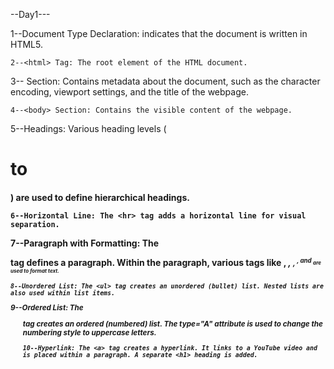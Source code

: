 --Day1---

1--Document Type Declaration: <!DOCTYPE html> indicates that the document is written in HTML5.

    2--<html> Tag: The root element of the HTML document.

3--<head> Section: Contains metadata about the document, such as the character encoding, viewport settings, and the title of the webpage.

    4--<body> Section: Contains the visible content of the webpage.

5--Headings: Various heading levels (<h1> to <h4>) are used to define hierarchical headings.

    6--Horizontal Line: The <hr> tag adds a horizontal line for visual separation.

7--Paragraph with Formatting: The <p> tag defines a paragraph. Within the paragraph, various tags like <b>, <i>, <small>, <sup>, and <sub> are used to format text.

    8--Unordered List: The <ul> tag creates an unordered (bullet) list. Nested lists are also used within list items.

9--Ordered List: The <ol> tag creates an ordered (numbered) list. The type="A" attribute is used to change the numbering style to uppercase letters.

    10--Hyperlink: The <a> tag creates a hyperlink. It links to a YouTube video and is placed within a paragraph. A separate <h1> heading is added.

